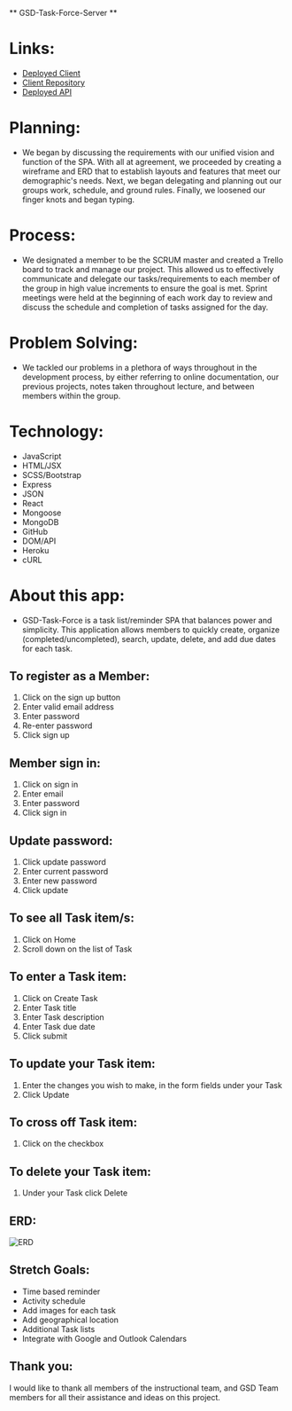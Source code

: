** GSD-Task-Force-Server **

# Links:

- [Deployed Client](https://gsd-task-force.github.io/GSD-Task-Force-client/)
- [Client Repository](https://github.com/GSD-Task-Force/GSD-Task-Force-client)
- [Deployed API](https://tranquil-lowlands-17148.herokuapp.com/)

# Planning:

- We began by discussing the requirements with our unified vision and function of the SPA. With all at agreement, we proceeded by creating a wireframe and ERD that to establish layouts and features that meet our demographic's needs. Next, we began delegating and planning out our groups work, schedule, and ground rules. Finally, we loosened our finger knots and began typing. 

# Process: 

- We designated a member to be the SCRUM master and created a Trello board to track and manage our project. This allowed us to effectively communicate and delegate our tasks/requirements to each member of the group in high value increments to ensure the goal is met. Sprint meetings were held at the beginning of each work day to review and discuss the schedule and completion of tasks assigned for the day.  

# Problem Solving:

- We tackled our problems in a plethora of ways throughout in the development process, by either referring to online documentation, our previous projects, notes taken throughout lecture, and between members within the group. 

# Technology:

- JavaScript
- HTML/JSX
- SCSS/Bootstrap
- Express
- JSON
- React
- Mongoose
- MongoDB
- GitHub
- DOM/API
- Heroku
- cURL

# About this app:

- GSD-Task-Force is a task list/reminder SPA that balances power and simplicity. This application allows members to quickly create, organize (completed/uncompleted), search, update, delete, and add due dates for each task.

## To register as a Member:
1. Click on the sign up button
2. Enter valid email address
3. Enter password
4. Re-enter password
5. Click sign up

## Member sign in:
1. Click on sign in
2. Enter email
3. Enter password
4. Click sign in

## Update password:
1. Click update password
2. Enter current password
3. Enter new password
4. Click update

## To see all Task item/s:
1. Click on Home
2. Scroll down on the list of Task

## To enter a Task item:
1. Click on Create Task
2. Enter Task title
3. Enter Task description
4. Enter Task due date
5. Click submit

## To update your Task item:
1. Enter the changes you wish to make, in the form fields under your Task
2. Click Update

## To cross off Task item:
1. Click on the checkbox

## To delete your Task item:
1. Under your Task click Delete

## ERD:
![ERD](https://imgur.com/a/lU6PvwV)

## Stretch Goals:

- Time based reminder
- Activity schedule
- Add images for each task
- Add geographical location
- Additional Task lists
- Integrate with Google and Outlook Calendars

## Thank you:

I would like to thank all members of the instructional team, and GSD Team members for all their assistance and ideas on this project.